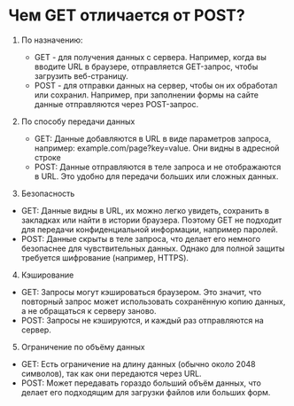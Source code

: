 # Чем GET отличается от POST?

1. По назначению:
   - GET - для получения данных с сервера. Например, когда вы вводите URL в браузере, отправляется GET-запрос, чтобы загрузить веб-страницу.
   - POST - для отправки данных на сервер, чтобы он их обработал или сохранил. Например, при заполнении формы на сайте данные отправляются через POST-запрос.

2. По способу передачи данных
   - GET: Данные добавляются в URL в виде параметров запроса, например: example.com/page?key=value. Они видны в адресной строке
   - POST: Данные отправляются в теле запроса и не отображаются в URL. Это удобно для передачи больших или сложных данных.
   
3. Безопасность
- GET: Данные видны в URL, их можно легко увидеть, сохранить в закладках или найти в истории браузера. Поэтому GET не подходит для передачи конфиденциальной информации, например паролей.
- POST: Данные скрыты в теле запроса, что делает его немного безопаснее для чувствительных данных. Однако для полной защиты требуется шифрование (например, HTTPS).

4. Кэширование
- GET: Запросы могут кэшироваться браузером. Это значит, что повторный запрос может использовать сохранённую копию данных, а не обращаться к серверу заново.
- POST: Запросы не кэшируются, и каждый раз отправляются на сервер.

5. Ограничение по объёму данных
- GET: Есть ограничение на длину данных (обычно около 2048 символов), так как они передаются через URL.
- POST: Может передавать гораздо больший объём данных, что делает его подходящим для загрузки файлов или больших форм.